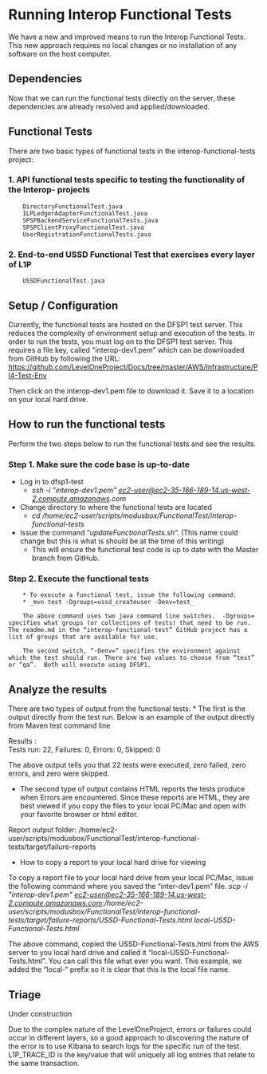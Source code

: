 # Running Interop Functional Tests

We have a new and improved means to run the Interop Functional Tests.  This new approach requires no local changes or no installation of any software on the host computer.


## Dependencies 

Now that we can run the functional tests directly on the server, these dependencies are already resolved and applied/downloaded.


## Functional Tests

There are two basic types of functional tests in the interop-functional-tests project:

###	1.  API functional tests specific to testing the functionality of the Interop- projects
		DirectoryFunctionalTest.java
		ILPLedgerAdapterFunctionalTest.java
		SPSPBackendServiceFunctionalTests.java
		SPSPClientProxyFunctionalTest.java
		UserRegistrationFunctionalTests.java
###	2. End-to-end USSD Functional Test that exercises every layer of L1P
		USSDFunctionalTest.java


## Setup / Configuration

Currently, the functional tests are hosted on the DFSP1 test server.  This reduces the complexity of environment setup and execution of the tests.
	In order to run the tests, you must log on to the DFSP1 test server.  This requires a file key, called "interop-dev1.pem” which can be downloaded from GitHub by following the URL: https://github.com/LevelOneProject/Docs/tree/master/AWS/Infrastructure/PI4-Test-Env

Then click on the interop-dev1.pem file to download it.  Save it to a location on your local hard drive.


## How to run the functional tests

Perform the two steps below to run the functional tests and see the results.

###	Step 1.  Make sure the code base is up-to-date
* Log in to dfsp1-test
  * _ssh -i "interop-dev1.pem" ec2-user@ec2-35-166-189-14.us-west-2.compute.amazonaws.com_
* Change directory to where the functional tests are located
  * _cd /home/ec2-user/scripts/modusbox/FunctionalTest/interop-functional-tests_
* Issue the command “_updateFunctionalTests.sh_”. (This name could change but this is what is should be at the time of this writing)
  * This will ensure the functional test code is up to date with the Master branch from GitHub.

###	Step 2.  Execute the functional tests
        * To execute a functional test, issue the following command:
        * _mvn test -Dgroups=ussd_createuser -Denv=test_

		The above command uses two java command line switches.  -Dgroups=   specifies what groups (or collections of tests) that need to be run.  The readme.md in the “interop-functional-test” GitHub project has a list of groups that are available for use.

		The second switch, “-Denv=“ specifies the environment against which the test should run. There are two values to choose from “test” or “qa”.  Both will execute using DFSP1.


## Analyze the results 

There are two types of output from the functional tests:
	* The first is the output directly from the test run.  Below is an example of the output directly from Maven test command line

Results :  
    Tests run: 22, Failures: 0, Errors: 0, Skipped: 0

The above output tells you that 22 tests were executed, zero failed, zero errors, and zero were skipped. 


* The second type of output contains HTML reports the tests produce when Errors are encountered. 
	Since these reports are HTML, they are best viewed if you copy the files to your local PC/Mac and open with your favorite browser or html editor.

Report output folder:
/home/ec2-user/scripts/modusbox/FunctionalTest/interop-functional-tests/target/failure-reports

* How to copy a report to your local hard drive for viewing
	
To copy a report file to your local hard drive from your local PC/Mac, issue the following command where you saved the “inter-dev1.pem” file.
_scp -i "interop-dev1.pem" ec2-user@ec2-35-166-189-14.us-west-2.compute.amazonaws.com:/home/ec2-user/scripts/modusbox/FunctionalTest/interop-functional-tests/target/failure-reports/USSD-Functional-Tests.html   local-USSD-Functional-Tests.html_
	
The above command, copied the USSD-Functional-Tests.html from the AWS server to you local hard drive and called it “local-USSD-Functional-Tests.html”.  You can call this file what ever you want.  This example, we added the “local-“ prefix so it is clear that this is the local file name.  
	
## Triage

Under construction

Due to the complex nature of the LevelOneProject, errors or failures could occur in different layers, so a good approach to discovering the nature of the error is to use Kibana to search logs for the specific run of the test.
L1P_TRACE_ID is the key/value that will uniquely all log entries that relate to the same transaction.
